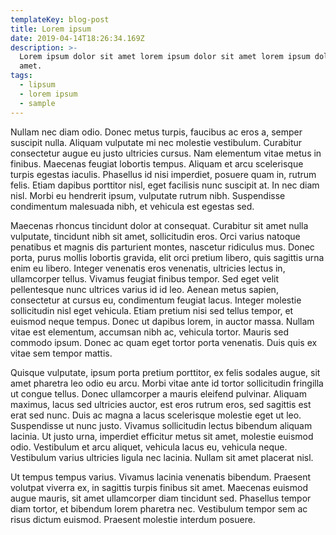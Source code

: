 ```yaml
---
templateKey: blog-post
title: Lorem ipsum
date: 2019-04-14T18:26:34.169Z
description: >-
  Lorem ipsum dolor sit amet lorem ipsum dolor sit amet lorem ipsum dolor sit
  amet.
tags:
  - lipsum
  - lorem ipsum
  - sample
---
```

Nullam nec diam odio. Donec metus turpis, faucibus ac eros a, semper suscipit nulla. Aliquam vulputate mi nec molestie vestibulum. Curabitur consectetur augue eu justo ultricies cursus. Nam elementum vitae metus in finibus. Maecenas feugiat lobortis tempus. Aliquam et arcu scelerisque turpis egestas iaculis. Phasellus id nisi imperdiet, posuere quam in, rutrum felis. Etiam dapibus porttitor nisl, eget facilisis nunc suscipit at. In nec diam nisl. Morbi eu hendrerit ipsum, vulputate rutrum nibh. Suspendisse condimentum malesuada nibh, et vehicula est egestas sed.

Maecenas rhoncus tincidunt dolor at consequat. Curabitur sit amet nulla vulputate, tincidunt nibh sit amet, sollicitudin eros. Orci varius natoque penatibus et magnis dis parturient montes, nascetur ridiculus mus. Donec porta, purus mollis lobortis gravida, elit orci pretium libero, quis sagittis urna enim eu libero. Integer venenatis eros venenatis, ultricies lectus in, ullamcorper tellus. Vivamus feugiat finibus tempor. Sed eget velit pellentesque nunc ultrices varius id id leo. Aenean metus sapien, consectetur at cursus eu, condimentum feugiat lacus. Integer molestie sollicitudin nisl eget vehicula. Etiam pretium nisi sed tellus tempor, et euismod neque tempus. Donec ut dapibus lorem, in auctor massa. Nullam vitae est elementum, accumsan nibh ac, vehicula tortor. Mauris sed commodo ipsum. Donec ac quam eget tortor porta venenatis. Duis quis ex vitae sem tempor mattis.

Quisque vulputate, ipsum porta pretium porttitor, ex felis sodales augue, sit amet pharetra leo odio eu arcu. Morbi vitae ante id tortor sollicitudin fringilla ut congue tellus. Donec ullamcorper a mauris eleifend pulvinar. Aliquam maximus, lacus sed ultricies auctor, est eros rutrum eros, sed sagittis est erat sed nunc. Duis ac magna a lacus scelerisque molestie eget ut leo. Suspendisse ut nunc justo. Vivamus sollicitudin lectus bibendum aliquam lacinia. Ut justo urna, imperdiet efficitur metus sit amet, molestie euismod odio. Vestibulum et arcu aliquet, vehicula lacus eu, vehicula neque. Vestibulum varius ultricies ligula nec lacinia. Nullam sit amet placerat nisl.

Ut tempus tempus varius. Vivamus lacinia venenatis bibendum. Praesent volutpat viverra ex, in sagittis turpis finibus sit amet. Maecenas euismod augue mauris, sit amet ullamcorper diam tincidunt sed. Phasellus tempor diam tortor, et bibendum lorem pharetra nec. Vestibulum tempor sem ac risus dictum euismod. Praesent molestie interdum posuere.

